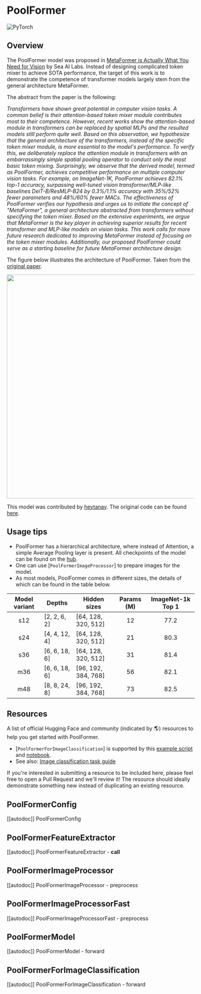 <!--Copyright 2022 The HuggingFace Team. All rights reserved.

Licensed under the Apache License, Version 2.0 (the "License"); you may not use this file except in compliance with
the License. You may obtain a copy of the License at

http://www.apache.org/licenses/LICENSE-2.0

Unless required by applicable law or agreed to in writing, software distributed under the License is distributed on
an "AS IS" BASIS, WITHOUT WARRANTIES OR CONDITIONS OF ANY KIND, either express or implied. See the License for the
specific language governing permissions and limitations under the License.

⚠️ Note that this file is in Markdown but contain specific syntax for our doc-builder (similar to MDX) that may not be
rendered properly in your Markdown viewer.

-->

# PoolFormer

<div class="flex flex-wrap space-x-1">
<img alt="PyTorch" src="https://img.shields.io/badge/PyTorch-DE3412?style=flat&logo=pytorch&logoColor=white">
</div>

## Overview

The PoolFormer model was proposed in [MetaFormer is Actually What You Need for Vision](https://arxiv.org/abs/2111.11418)  by Sea AI Labs. Instead of designing complicated token mixer to achieve SOTA performance, the target of this work is to demonstrate the competence of transformer models largely stem from the general architecture MetaFormer.

The abstract from the paper is the following:

*Transformers have shown great potential in computer vision tasks. A common belief is their attention-based token mixer module contributes most to their competence. However, recent works show the attention-based module in transformers can be replaced by spatial MLPs and the resulted models still perform quite well. Based on this observation, we hypothesize that the general architecture of the transformers, instead of the specific token mixer module, is more essential to the model's performance. To verify this, we deliberately replace the attention module in transformers with an embarrassingly simple spatial pooling operator to conduct only the most basic token mixing. Surprisingly, we observe that the derived model, termed as PoolFormer, achieves competitive performance on multiple computer vision tasks. For example, on ImageNet-1K, PoolFormer achieves 82.1% top-1 accuracy, surpassing well-tuned vision transformer/MLP-like baselines DeiT-B/ResMLP-B24 by 0.3%/1.1% accuracy with 35%/52% fewer parameters and 48%/60% fewer MACs. The effectiveness of PoolFormer verifies our hypothesis and urges us to initiate the concept of "MetaFormer", a general architecture abstracted from transformers without specifying the token mixer. Based on the extensive experiments, we argue that MetaFormer is the key player in achieving superior results for recent transformer and MLP-like models on vision tasks. This work calls for more future research dedicated to improving MetaFormer instead of focusing on the token mixer modules. Additionally, our proposed PoolFormer could serve as a starting baseline for future MetaFormer architecture design.*

The figure below illustrates the architecture of PoolFormer. Taken from the [original paper](https://arxiv.org/abs/2111.11418).

<img width="600" src="https://user-images.githubusercontent.com/15921929/142746124-1ab7635d-2536-4a0e-ad43-b4fe2c5a525d.png"/>

This model was contributed by [heytanay](https://huggingface.co/heytanay). The original code can be found [here](https://github.com/sail-sg/poolformer).

## Usage tips

- PoolFormer has a hierarchical architecture, where instead of Attention, a simple Average Pooling layer is present. All checkpoints of the model can be found on the [hub](https://huggingface.co/models?other=poolformer).
- One can use [`PoolFormerImageProcessor`] to prepare images for the model.
- As most models, PoolFormer comes in different sizes, the details of which can be found in the table below.

| **Model variant** | **Depths**    | **Hidden sizes**    | **Params (M)** | **ImageNet-1k Top 1** |
| :---------------: | ------------- | ------------------- | :------------: | :-------------------: |
| s12               | [2, 2, 6, 2]  | [64, 128, 320, 512] | 12             | 77.2                  |
| s24               | [4, 4, 12, 4] | [64, 128, 320, 512] | 21             | 80.3                  |
| s36               | [6, 6, 18, 6] | [64, 128, 320, 512] | 31             | 81.4                  |
| m36               | [6, 6, 18, 6] | [96, 192, 384, 768] | 56             | 82.1                  |
| m48               | [8, 8, 24, 8] | [96, 192, 384, 768] | 73             | 82.5                  |

## Resources

A list of official Hugging Face and community (indicated by 🌎) resources to help you get started with PoolFormer.

<PipelineTag pipeline="image-classification"/>

- [`PoolFormerForImageClassification`] is supported by this [example script](https://github.com/huggingface/transformers/tree/main/examples/pytorch/image-classification) and [notebook](https://colab.research.google.com/github/huggingface/notebooks/blob/main/examples/image_classification.ipynb).
- See also: [Image classification task guide](../tasks/image_classification)

If you're interested in submitting a resource to be included here, please feel free to open a Pull Request and we'll review it! The resource should ideally demonstrate something new instead of duplicating an existing resource.

## PoolFormerConfig

[[autodoc]] PoolFormerConfig

## PoolFormerFeatureExtractor

[[autodoc]] PoolFormerFeatureExtractor
    - __call__

## PoolFormerImageProcessor

[[autodoc]] PoolFormerImageProcessor
    - preprocess

## PoolFormerImageProcessorFast

[[autodoc]] PoolFormerImageProcessorFast
    - preprocess

## PoolFormerModel

[[autodoc]] PoolFormerModel
    - forward

## PoolFormerForImageClassification

[[autodoc]] PoolFormerForImageClassification
    - forward
